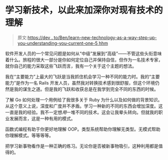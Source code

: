 # 学习新技术，以此来加深你对现有技术的理解

> 原文:[https://dev . to/Ben/learn-new-technology-as-a-way-step-up-you-understanding-you-current-one-5 hhm](https://dev.to/ben/learn-new-technology-as-a-way-of-stepping-up-your-understanding-of-your-current-one-5hhm)

软件开发人员的一个常见问题是如何从“中级”发展到“高级”——不管这些头衔意味着什么。旅程的很大一部分是你如何定位自己并保持自信，但作为一名技术专家，就你自己的能力采取这些飞跃而言，我有一个关于这个主题的想法。

我在“主要能力”上最大的飞跃是当我抓住机会学习一种不同的能力时。我的“主要能力”是作为一名 Rails 开发人员，虽然我对转换技术感到很舒服，但这个环境仍然是我的谋生之道。但是我的飞跃和收获总是在我学到完全不同的东西的时候。

了解 Go 如何处理一个用例给了我很多关于 Ruby 为什么以及如何做的背景知识。从这个意义上说，深度和广度并不矛盾。学习一种新的不同的东西会增加深度。这一直是我的经验。我不一定想*用*一堆不同的技术。这会让我晕头转向。但就我的职业发展而言，这是一种有用的模式。

函数式编程有助于你更好地理解 OOP。类型系统帮助你理解无类型。无模式帮助你理解模式。等等等等。

把学习新事物看作是一种正确的练习。无论你是否被新事物吸引，这种利用都是值得的。